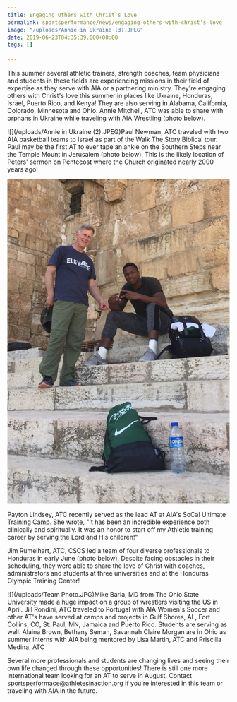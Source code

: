 ```yaml
---
title: Engaging Others with Christ's Love
permalink: sportsperformance/news/engaging-others-with-christ's-love
image: "/uploads/Annie in Ukraine (3).JPEG"
date: 2019-06-23T04:35:39.000+00:00
tags: []

---
```

This summer several athletic trainers, strength coaches, team physicians and students in these fields are experiencing missions in their field of expertise as they serve with AIA or a partnering ministry. They're engaging others with Christ's love this summer in places like Ukraine, Honduras, Israel, Puerto Rico, and Kenya! They are also serving in Alabama, California, Colorado, Minnesota and Ohio. Annie Mitchell, ATC was able to share with orphans in Ukraine while traveling with AIA Wrestling (photo below).

![](/uploads/Annie in Ukraine (2).JPEG)Paul Newman, ATC traveled with two AIA basketball teams to Israel as part of the Walk The Story Biblical tour. Paul may be the first AT to ever tape an ankle on the Southern Steps near the Temple Mount in Jerusalem (photo below). This is the likely location of Peters' sermon on Pentecost where the Church originated nearly 2000 years ago!

![](/uploads/IMG_E5194.JPG)

Payton Lindsey, ATC recently served as the lead AT at AIA's SoCal Ultimate Training Camp. She wrote, "It has been an incredible experience both clinically and spiritually. It was an honor to start off my Athletic training career by serving the Lord and His children!"

Jim Rumelhart, ATC, CSCS led a team of four diverse professionals to Honduras in early June (photo below). Despite facing obstacles in their scheduling, they were able to share the love of Christ with coaches, administrators and students at three universities and at the Honduras Olympic Training Center!

![](/uploads/Team Photo.JPG)Mike Baria, MD from The Ohio State University made a huge impact on a group of wrestlers visiting the US in April. Jill Rondini, ATC traveled to Portugal with AIA Women's Soccer and other AT's have served at camps and projects in Gulf Shores, AL, Fort Collins, CO, St. Paul, MN, Jamaica and Puerto Rico. Students are serving as well. Alaina Brown, Bethany Seman, Savannah Claire Morgan are in Ohio as summer interns with AIA being mentored by Lisa Martin, ATC and Priscilla Medina, ATC

Several more professionals and students are changing lives and seeing their own life changed through these opportunities! There is still one more international team looking for an AT to serve in August. Contact [sportsperformace@athletesinaction.org]( "mailto:sportsperformace@athletesinaction.org") if you're interested in this team or traveling with AIA in the future.